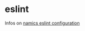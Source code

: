 # eslint

Infos on [namics eslint configuration](https://github.com/merkle-open/eslint-config-namics)
